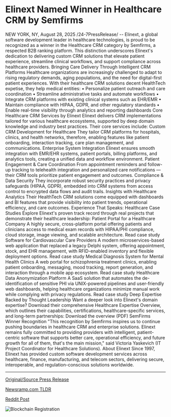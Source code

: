 # Elinext Named Winner in Healthcare CRM by Semfirms

NEW YORK, NY, August 28, 2025 /24-7PressRelease/ -- Elinext, a global software development leader in healthcare technologies, is proud to be recognized as a winner in the Healthcare CRM category by Semfirms, a respected B2B ranking platform.   This distinction underscores Elinext's dedication to delivering custom CRM solutions that elevate patient experience, streamline clinical workflows, and support compliance across healthcare providers.   Bringing Care Delivery Through Intelligent CRM Platforms  Healthcare organizations are increasingly challenged to adapt to rising regulatory demands, aging populations, and the need for digital-first patient experiences. With their healthcare CRM solutions decent HealthTech expetise, they help medical entities:   • Personalize patient outreach and care coordination   • Streamline administrative tasks and automate workflows   • Integrate CRM platforms with existing clinical systems such as EHR/EMR   • Maintain compliance with HIPAA, GDPR, and other regulatory standards   • Enable real-time visibility through analytics and reporting dashboards   Core Healthcare CRM Services by Elinext  Elinext delivers CRM implementations tailored for various healthcare ecosystems, supported by deep domain knowledge and industry best practices. Their core services include:   Custom CRM Development for Healthcare   They tailor CRM platforms for hospitals, clinics, and health networks, therefore, enabling features like patient onboarding, interaction tracking, care plan management, and communications.   Enterprise System Integration   Elinext ensures smooth integration with EMR/EHR systems, patient portals, billing platforms, and analytics tools, creating a unified data and workflow environment.   Patient Engagement & Care Coordination  From appointment reminders and follow-up tracking to telehealth integration and personalized care notifications — their CRM tools prioritize patient engagement and outcomes.   Compliance & Data Security   They incorporate robust security practices and privacy safeguards (HIPAA, GDPR), embedded into CRM systems from access control to encrypted data flows and audit trails.   Insights with Healthcare Analytics   Their HealthTech CRM solutions come equipped with dashboards and BI features that provide visibility into patient trends, operational efficiency, and care outcomes.   Experience That Speaks: Healthcare Case Studies   Explore Elinext's proven track record through real projects that demonstrate their healthcare leadership:   Patient Portal for a Healthcare Company  A highly secure, cross-platform portal offering patients and clinicians access to medical exam records with HIPAA/PHI compliance, cloud storage, image viewing, and scalable architecture.  Read case study  Software for Cardiovascular Care Providers  A modern microservices-based web application that replaced a legacy Delphi system, offering appointment, stock, and EHR management, with RFID-enabled inventory and flexible deployment options.  Read case study  Medical Diagnosis System for Mental Health Clinics  A web portal for schizophrenia treatment clinics, enabling patient onboarding, messaging, mood tracking, report generation, and interaction through a mobile app ecosystem.  Read case study  Healthcare Data Anonymization Platform  A SaaS solution that automates the de-identification of sensitive PHI via UNIX-powered pipelines and user-friendly web dashboards, helping healthcare organizations minimize manual work while complying with privacy regulations.  Read case study  Deep Expertise Backed by Thought Leadership   Want a deeper look into Elinext's domain expertise? Download their comprehensive Healthcare Expertise Overview, which outlines their capabilities, certifications, healthcare-specific services, and long-term partnerships:  Download the overview (PDF)  SemFirms Winner Recognition   "This recognition by Semfirms inspires us to continue pushing boundaries in healthcare CRM and enterprise solutions. Elinext remains fully committed to providing providers with intelligent, patient-centric software that supports better care, operational efficiency, and future growth for all of them, that's the main mission," said Victoria Yaskevich (IT Project Coordinator for Healthcare Solutions).  About Elinext   Since 1997, Elinext has provided custom software development services across healthcare, finance, manufacturing, and telecom sectors, delivering secure, interoperable, and regulation-conscious solutions worldwide. 

---

[Original/Source Press Release](https://www.24-7pressrelease.com/press-release/526241/elinext-named-winner-in-healthcare-crm-by-semfirms)
                    

[Newsramp.com TLDR](https://newsramp.com/curated-news/elinext-wins-healthcare-crm-award-for-patient-centric-technology-solutions/1f2351a247732a98850dcfa7350b36ec) 

 



[Reddit Post](https://www.reddit.com/r/AwardsAndRecognition/comments/1n25pil/elinext_wins_healthcare_crm_award_for/) 



![Blockchain Registration](https://cdn.newsramp.app/24-7PressRelease/qrcode/258/28/lineXH1P.webp)